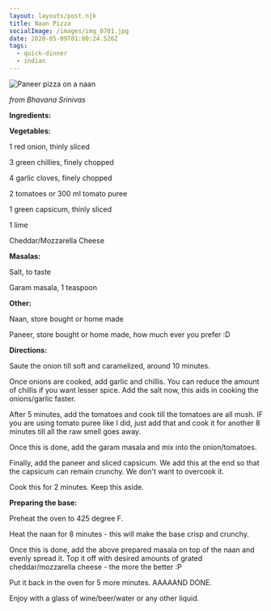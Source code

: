 ```yaml
---
layout: layouts/post.njk
title: Naan Pizza
socialImage: /images/img_0701.jpg
date: 2020-05-09T01:00:24.526Z
tags:
  - quick-dinner
  - indian
---
```

![Paneer pizza on a naan](/images/img_0701.jpg "Paneer pizza on a naan")

*from Bhavana Srinivas*

**Ingredients:**

**Vegetables:**

1 red onion, thinly sliced

3 green chillies, finely chopped

4 garlic cloves, finely chopped

2 tomatoes or 300 ml tomato puree

1 green capsicum, thinly sliced

1 lime

Cheddar/Mozzarella Cheese

**Masalas:**

Salt, to taste

Garam masala, 1 teaspoon

**Other:**

Naan, store bought or home made

Paneer, store bought or home made, how much ever you prefer :D

**Directions:**

Saute the onion till soft and caramelized, around 10 minutes. 

Once onions are cooked, add garlic and chillis. You can reduce the amount of chillis if you want lesser spice. Add the salt now, this aids in cooking the onions/garlic faster. 

After 5 minutes, add the tomatoes and cook till the tomatoes are all mush. IF you are using tomato puree like I did, just add that and cook it for another 8 minutes till all the raw smell goes away. 

Once this is done, add the garam masala and mix into the onion/tomatoes. 

Finally, add the paneer and sliced capsicum. We add this at the end so that the capsicum can remain crunchy. We don't want to overcook it. 

Cook this for 2 minutes. Keep this aside.

**Preparing the base:**

Preheat the oven to 425 degree F. 

Heat the naan for 8 minutes - this will make the base crisp and crunchy. 

Once this is done, add the above prepared masala on top of the naan and evenly spread it. Top it off with desired amounts of grated cheddar/mozzarella cheese - the more the better :P 

Put it back in the oven for 5 more minutes. AAAAAND DONE. 

Enjoy with a glass of wine/beer/water or any other liquid.